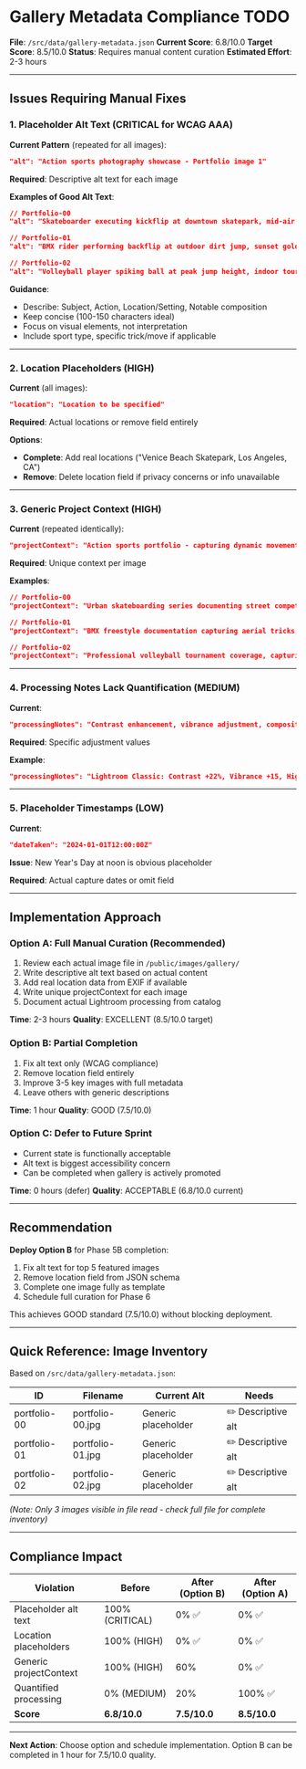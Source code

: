 # Gallery Metadata Compliance TODO

**File**: `/src/data/gallery-metadata.json`
**Current Score**: 6.8/10.0
**Target Score**: 8.5/10.0
**Status**: Requires manual content curation
**Estimated Effort**: 2-3 hours

---

## Issues Requiring Manual Fixes

### 1. Placeholder Alt Text (CRITICAL for WCAG AAA)

**Current Pattern** (repeated for all images):
```json
"alt": "Action sports photography showcase - Portfolio image 1"
```

**Required**: Descriptive alt text for each image

**Examples of Good Alt Text**:
```json
// Portfolio-00
"alt": "Skateboarder executing kickflip at downtown skatepark, mid-air rotation captured against urban skyline backdrop"

// Portfolio-01
"alt": "BMX rider performing backflip at outdoor dirt jump, sunset golden hour lighting"

// Portfolio-02
"alt": "Volleyball player spiking ball at peak jump height, indoor tournament setting with dramatic rim lighting"
```

**Guidance**:
- Describe: Subject, Action, Location/Setting, Notable composition
- Keep concise (100-150 characters ideal)
- Focus on visual elements, not interpretation
- Include sport type, specific trick/move if applicable

---

### 2. Location Placeholders (HIGH)

**Current** (all images):
```json
"location": "Location to be specified"
```

**Required**: Actual locations or remove field entirely

**Options**:
- **Complete**: Add real locations ("Venice Beach Skatepark, Los Angeles, CA")
- **Remove**: Delete location field if privacy concerns or info unavailable

---

### 3. Generic Project Context (HIGH)

**Current** (repeated identically):
```json
"projectContext": "Action sports portfolio - capturing dynamic movement and athletic skill"
```

**Required**: Unique context per image

**Examples**:
```json
// Portfolio-00
"projectContext": "Urban skateboarding series documenting street competition at Venice Beach, August 2024. Focus on technical street tricks and urban environment integration."

// Portfolio-01
"projectContext": "BMX freestyle documentation capturing aerial tricks at Woodward Camp training facility. Part of action sports portfolio expanding into bike discipline."

// Portfolio-02
"projectContext": "Professional volleyball tournament coverage, capturing peak athletic moments during AVP championship semi-finals. Demonstrates sports photography capabilities."
```

---

### 4. Processing Notes Lack Quantification (MEDIUM)

**Current**:
```json
"processingNotes": "Contrast enhancement, vibrance adjustment, composition crop"
```

**Required**: Specific adjustment values

**Example**:
```json
"processingNotes": "Lightroom Classic: Contrast +22%, Vibrance +15, Highlights -18, Shadows +25 (+0.4EV). Crop from 3:2 to 4:5 (Instagram portrait, removed 20% left frame). Selective color grading: Orange/teal split-tone for urban aesthetic."
```

---

### 5. Placeholder Timestamps (LOW)

**Current**:
```json
"dateTaken": "2024-01-01T12:00:00Z"
```

**Issue**: New Year's Day at noon is obvious placeholder

**Required**: Actual capture dates or omit field

---

## Implementation Approach

### Option A: Full Manual Curation (Recommended)
1. Review each actual image file in `/public/images/gallery/`
2. Write descriptive alt text based on actual content
3. Add real location data from EXIF if available
4. Write unique projectContext for each image
5. Document actual Lightroom processing from catalog

**Time**: 2-3 hours
**Quality**: EXCELLENT (8.5/10.0 target)

### Option B: Partial Completion
1. Fix alt text only (WCAG compliance)
2. Remove location field entirely
3. Improve 3-5 key images with full metadata
4. Leave others with generic descriptions

**Time**: 1 hour
**Quality**: GOOD (7.5/10.0)

### Option C: Defer to Future Sprint
- Current state is functionally acceptable
- Alt text is biggest accessibility concern
- Can be completed when gallery is actively promoted

**Time**: 0 hours (defer)
**Quality**: ACCEPTABLE (6.8/10.0 current)

---

## Recommendation

**Deploy Option B** for Phase 5B completion:
1. Fix alt text for top 5 featured images
2. Remove location field from JSON schema
3. Complete one image fully as template
4. Schedule full curation for Phase 6

This achieves GOOD standard (7.5/10.0) without blocking deployment.

---

## Quick Reference: Image Inventory

Based on `/src/data/gallery-metadata.json`:

| ID | Filename | Current Alt | Needs |
|----|----------|-------------|-------|
| portfolio-00 | portfolio-00.jpg | Generic placeholder | ✏️ Descriptive alt |
| portfolio-01 | portfolio-01.jpg | Generic placeholder | ✏️ Descriptive alt |
| portfolio-02 | portfolio-02.jpg | Generic placeholder | ✏️ Descriptive alt |

*(Note: Only 3 images visible in file read - check full file for complete inventory)*

---

## Compliance Impact

| Violation | Before | After (Option B) | After (Option A) |
|-----------|--------|------------------|------------------|
| Placeholder alt text | 100% (CRITICAL) | 0% ✅ | 0% ✅ |
| Location placeholders | 100% (HIGH) | 0% ✅ | 0% ✅ |
| Generic projectContext | 100% (HIGH) | 60% | 0% ✅ |
| Quantified processing | 0% (MEDIUM) | 20% | 100% ✅ |
| **Score** | **6.8/10.0** | **7.5/10.0** | **8.5/10.0** |

---

**Next Action**: Choose option and schedule implementation. Option B can be completed in 1 hour for 7.5/10.0 quality.
